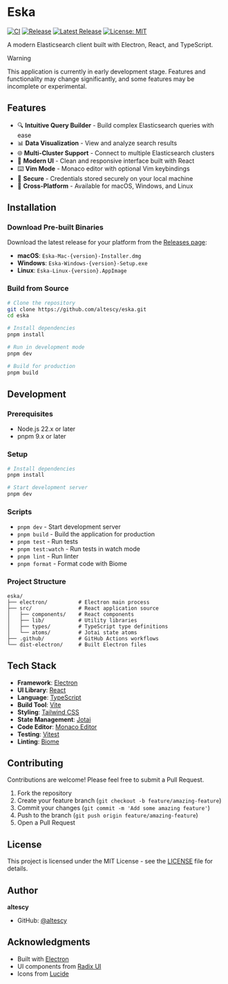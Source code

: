 # Eska

[![CI](https://github.com/altescy/eska/actions/workflows/ci.yml/badge.svg)](https://github.com/altescy/eska/actions/workflows/ci.yml)
[![Release](https://github.com/altescy/eska/actions/workflows/release.yml/badge.svg)](https://github.com/altescy/eska/actions/workflows/release.yml)
[![Latest Release](https://img.shields.io/github/v/release/altescy/eska)](https://github.com/altescy/eska/releases/latest)
[![License: MIT](https://img.shields.io/badge/License-MIT-yellow.svg)](https://opensource.org/licenses/MIT)

A modern Elasticsearch client built with Electron, React, and TypeScript.

> [!Warning]
> This application is currently in early development stage. Features and functionality may change significantly, and some features may be incomplete or experimental.

## Features

- 🔍 **Intuitive Query Builder** - Build complex Elasticsearch queries with ease
- 📊 **Data Visualization** - View and analyze search results
- 🌐 **Multi-Cluster Support** - Connect to multiple Elasticsearch clusters
- 🎨 **Modern UI** - Clean and responsive interface built with React
- ⌨️ **Vim Mode** - Monaco editor with optional Vim keybindings
- 🔐 **Secure** - Credentials stored securely on your local machine
- 🚀 **Cross-Platform** - Available for macOS, Windows, and Linux

## Installation

### Download Pre-built Binaries

Download the latest release for your platform from the [Releases page](https://github.com/altescy/eska/releases/latest):

- **macOS**: `Eska-Mac-{version}-Installer.dmg`
- **Windows**: `Eska-Windows-{version}-Setup.exe`
- **Linux**: `Eska-Linux-{version}.AppImage`

### Build from Source

```bash
# Clone the repository
git clone https://github.com/altescy/eska.git
cd eska

# Install dependencies
pnpm install

# Run in development mode
pnpm dev

# Build for production
pnpm build
```

## Development

### Prerequisites

- Node.js 22.x or later
- pnpm 9.x or later

### Setup

```bash
# Install dependencies
pnpm install

# Start development server
pnpm dev
```

### Scripts

- `pnpm dev` - Start development server
- `pnpm build` - Build the application for production
- `pnpm test` - Run tests
- `pnpm test:watch` - Run tests in watch mode
- `pnpm lint` - Run linter
- `pnpm format` - Format code with Biome

### Project Structure

```
eska/
├── electron/          # Electron main process
├── src/               # React application source
│   ├── components/    # React components
│   ├── lib/           # Utility libraries
│   ├── types/         # TypeScript type definitions
│   └── atoms/         # Jotai state atoms
├── .github/           # GitHub Actions workflows
└── dist-electron/     # Built Electron files
```

## Tech Stack

- **Framework**: [Electron](https://www.electronjs.org/)
- **UI Library**: [React](https://react.dev/)
- **Language**: [TypeScript](https://www.typescriptlang.org/)
- **Build Tool**: [Vite](https://vite.dev/)
- **Styling**: [Tailwind CSS](https://tailwindcss.com/)
- **State Management**: [Jotai](https://jotai.org/)
- **Code Editor**: [Monaco Editor](https://microsoft.github.io/monaco-editor/)
- **Testing**: [Vitest](https://vitest.dev/)
- **Linting**: [Biome](https://biomejs.dev/)

## Contributing

Contributions are welcome! Please feel free to submit a Pull Request.

1. Fork the repository
2. Create your feature branch (`git checkout -b feature/amazing-feature`)
3. Commit your changes (`git commit -m 'Add some amazing feature'`)
4. Push to the branch (`git push origin feature/amazing-feature`)
5. Open a Pull Request

## License

This project is licensed under the MIT License - see the [LICENSE](LICENSE) file for details.

## Author

**altescy**

- GitHub: [@altescy](https://github.com/altescy)

## Acknowledgments

- Built with [Electron](https://www.electronjs.org/)
- UI components from [Radix UI](https://www.radix-ui.com/)
- Icons from [Lucide](https://lucide.dev/)
